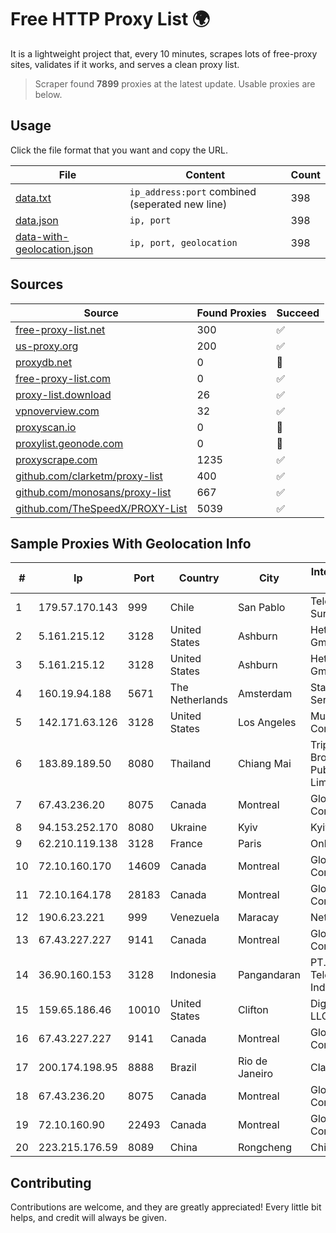 
# Free HTTP Proxy List 🌍

It is a lightweight project that, every 10 minutes, scrapes lots of free-proxy sites, validates if it works, and serves a clean proxy list.


> Scraper found **7899** proxies at the latest update. Usable proxies are below.

## Usage

Click the file format that you want and copy the URL.


|File|Content|Count|
|----|-------|-----|
|[data.txt](https://raw.githubusercontent.com/themiralay/Proxy-List-World/master/data.txt)|`ip_address:port` combined (seperated new line)|398|
|[data.json](https://raw.githubusercontent.com/themiralay/Proxy-List-World/master/data.json)|`ip, port`|398|
|[data-with-geolocation.json](https://raw.githubusercontent.com/themiralay/Proxy-List-World/master/data-with-geolocation.json)|`ip, port, geolocation`|398|

## Sources

|Source|Found Proxies|Succeed|
|------|-------------|-------|
|[free-proxy-list.net](https://free-proxy-list.net)|300|✅|
|[us-proxy.org](https://www.us-proxy.org)|200|✅|
|[proxydb.net](http://proxydb.net)|0|🚫|
|[free-proxy-list.com](https://free-proxy-list.com/?page=&port=&type%5B%5D=http&type%5B%5D=https&up_time=0&search=Search)|0|✅|
|[proxy-list.download](https://www.proxy-list.download/HTTP)|26|✅|
|[vpnoverview.com](https://vpnoverview.com/privacy/anonymous-browsing/free-proxy-servers)|32|✅|
|[proxyscan.io](https://www.proxyscan.io)|0|🚫|
|[proxylist.geonode.com](https://proxylist.geonode.com/api/proxy-list?limit=300&page=1&sort_by=lastChecked&sort_type=desc&protocols=http,https)|0|🚫|
|[proxyscrape.com](https://api.proxyscrape.com/v2/?request=displayproxies&protocol=http&timeout=10000&country=all&ssl=all&anonymity=all)|1235|✅|
|[github.com/clarketm/proxy-list](https://raw.githubusercontent.com/clarketm/proxy-list/master/proxy-list-raw.txt)|400|✅|
|[github.com/monosans/proxy-list](https://raw.githubusercontent.com/monosans/proxy-list/main/proxies/http.txt)|667|✅|
|[github.com/TheSpeedX/PROXY-List](https://raw.githubusercontent.com/TheSpeedX/PROXY-List/master/http.txt)|5039|✅|


## Sample Proxies With Geolocation Info

|#|Ip|Port|Country|City|Internet Service Provider|
|-|--|----|-------|----|-------------------------|
|1|179.57.170.143|999|Chile|San Pablo|Telefonica del Sur S.A.|
|2|5.161.215.12|3128|United States|Ashburn|Hetzner Online GmbH|
|3|5.161.215.12|3128|United States|Ashburn|Hetzner Online GmbH|
|4|160.19.94.188|5671|The Netherlands|Amsterdam|Stallion Network Services Limited|
|5|142.171.63.126|3128|United States|Los Angeles|Multacom Corporation|
|6|183.89.189.50|8080|Thailand|Chiang Mai|Triple T Broadband Public Company Limited|
|7|67.43.236.20|8075|Canada|Montreal|GloboTech Communications|
|8|94.153.252.170|8080|Ukraine|Kyiv|Kyivstar UA|
|9|62.210.119.138|3128|France|Paris|Online S.A.S.|
|10|72.10.160.170|14609|Canada|Montreal|GloboTech Communications|
|11|72.10.164.178|28183|Canada|Montreal|GloboTech Communications|
|12|190.6.23.221|999|Venezuela|Maracay|Net Uno|
|13|67.43.227.227|9141|Canada|Montreal|GloboTech Communications|
|14|36.90.160.153|3128|Indonesia|Pangandaran|PT. Telekomunikasi Indonesia|
|15|159.65.186.46|10010|United States|Clifton|DigitalOcean, LLC|
|16|67.43.227.227|9141|Canada|Montreal|GloboTech Communications|
|17|200.174.198.95|8888|Brazil|Rio de Janeiro|Claro S.A|
|18|67.43.236.20|8075|Canada|Montreal|GloboTech Communications|
|19|72.10.160.90|22493|Canada|Montreal|GloboTech Communications|
|20|223.215.176.59|8089|China|Rongcheng|Chinanet|



## Contributing

Contributions are welcome, and they are greatly appreciated! Every
little bit helps, and credit will always be given.

